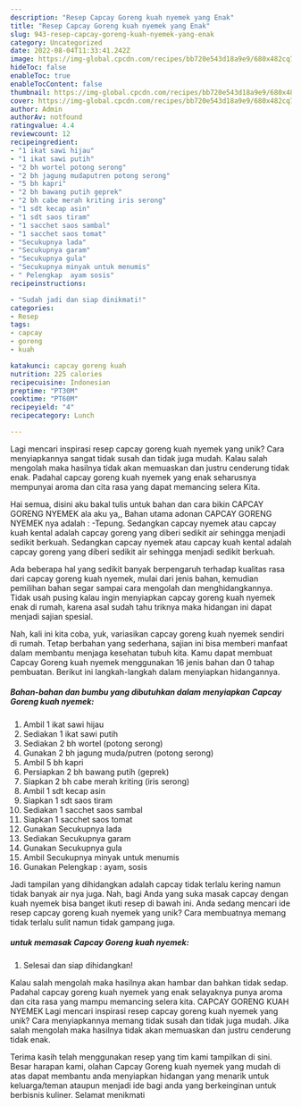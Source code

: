 ```yaml
---
description: "Resep Capcay Goreng kuah nyemek yang Enak"
title: "Resep Capcay Goreng kuah nyemek yang Enak"
slug: 943-resep-capcay-goreng-kuah-nyemek-yang-enak
category: Uncategorized
date: 2022-08-04T11:33:41.242Z
image: https://img-global.cpcdn.com/recipes/bb720e543d18a9e9/680x482cq70/capcay-goreng-kuah-nyemek-foto-resep-utama.jpg
hideToc: false
enableToc: true
enableTocContent: false
thumbnail: https://img-global.cpcdn.com/recipes/bb720e543d18a9e9/680x482cq70/capcay-goreng-kuah-nyemek-foto-resep-utama.jpg
cover: https://img-global.cpcdn.com/recipes/bb720e543d18a9e9/680x482cq70/capcay-goreng-kuah-nyemek-foto-resep-utama.jpg
author: Admin
authorAv: notfound
ratingvalue: 4.4
reviewcount: 12
recipeingredient:
- "1 ikat sawi hijau"
- "1 ikat sawi putih"
- "2 bh wortel potong serong"
- "2 bh jagung mudaputren potong serong"
- "5 bh kapri"
- "2 bh bawang putih geprek"
- "2 bh cabe merah kriting iris serong"
- "1 sdt kecap asin"
- "1 sdt saos tiram"
- "1 sacchet saos sambal"
- "1 sacchet saos tomat"
- "Secukupnya lada"
- "Secukupnya garam"
- "Secukupnya gula"
- "Secukupnya minyak untuk menumis"
- " Pelengkap  ayam sosis"
recipeinstructions:

- "Sudah jadi dan siap dinikmati!"
categories:
- Resep
tags:
- capcay
- goreng
- kuah

katakunci: capcay goreng kuah 
nutrition: 225 calories
recipecuisine: Indonesian
preptime: "PT30M"
cooktime: "PT60M"
recipeyield: "4"
recipecategory: Lunch

---
```





Lagi mencari inspirasi resep capcay goreng kuah nyemek yang unik? Cara menyiapkannya sangat tidak susah dan tidak juga mudah. Kalau salah mengolah maka hasilnya tidak akan memuaskan dan justru cenderung tidak enak. Padahal capcay goreng kuah nyemek yang enak seharusnya mempunyai aroma dan cita rasa yang dapat memancing selera Kita.





Hai semua, disini aku bakal tulis untuk bahan dan cara bikin CAPCAY GORENG NYEMEK ala aku ya,, Bahan utama adonan CAPCAY GORENG NYEMEK nya adalah : -Tepung. Sedangkan capcay nyemek atau capcay kuah kental adalah capcay goreng yang diberi sedikit air sehingga menjadi sedikit berkuah. Sedangkan capcay nyemek atau capcay kuah kental adalah capcay goreng yang diberi sedikit air sehingga menjadi sedikit berkuah.

Ada beberapa hal yang sedikit banyak berpengaruh terhadap kualitas rasa dari capcay goreng kuah nyemek, mulai dari jenis bahan, kemudian pemilihan bahan segar sampai cara mengolah dan menghidangkannya. Tidak usah pusing kalau ingin menyiapkan capcay goreng kuah nyemek enak di rumah, karena asal sudah tahu triknya maka hidangan ini dapat menjadi sajian spesial.






Nah, kali ini kita coba, yuk, variasikan capcay goreng kuah nyemek sendiri di rumah. Tetap berbahan yang sederhana, sajian ini bisa memberi manfaat dalam membantu menjaga kesehatan tubuh kita. Kamu dapat membuat Capcay Goreng kuah nyemek menggunakan 16 jenis bahan dan 0 tahap pembuatan. Berikut ini langkah-langkah dalam menyiapkan hidangannya.

<!--inarticleads1-->

##### Bahan-bahan dan bumbu yang dibutuhkan dalam menyiapkan Capcay Goreng kuah nyemek:

1. Ambil 1 ikat sawi hijau
1. Sediakan 1 ikat sawi putih
1. Sediakan 2 bh wortel (potong serong)
1. Gunakan 2 bh jagung muda/putren (potong serong)
1. Ambil 5 bh kapri
1. Persiapkan 2 bh bawang putih (geprek)
1. Siapkan 2 bh cabe merah kriting (iris serong)
1. Ambil 1 sdt kecap asin
1. Siapkan 1 sdt saos tiram
1. Sediakan 1 sacchet saos sambal
1. Siapkan 1 sacchet saos tomat
1. Gunakan Secukupnya lada
1. Sediakan Secukupnya garam
1. Gunakan Secukupnya gula
1. Ambil Secukupnya minyak untuk menumis
1. Gunakan  Pelengkap : ayam, sosis


Jadi tampilan yang dihidangkan adalah capcay tidak terlalu kering namun tidak banyak air nya juga. Nah, bagi Anda yang suka masak capcay dengan kuah nyemek bisa banget ikuti resep di bawah ini. Anda sedang mencari ide resep capcay goreng kuah nyemek yang unik? Cara membuatnya memang tidak terlalu sulit namun tidak gampang juga. 

<!--inarticleads2-->

#####  untuk memasak Capcay Goreng kuah nyemek:


1. Selesai dan siap dihidangkan!

Kalau salah mengolah maka hasilnya akan hambar dan bahkan tidak sedap. Padahal capcay goreng kuah nyemek yang enak selayaknya punya aroma dan cita rasa yang mampu memancing selera kita. CAPCAY GORENG KUAH NYEMEK Lagi mencari inspirasi resep capcay goreng kuah nyemek yang unik? Cara menyiapkannya memang tidak susah dan tidak juga mudah. Jika salah mengolah maka hasilnya tidak akan memuaskan dan justru cenderung tidak enak. 

Terima kasih telah menggunakan resep yang tim kami tampilkan di sini. Besar harapan kami, olahan Capcay Goreng kuah nyemek yang mudah di atas dapat membantu anda menyiapkan hidangan yang menarik untuk keluarga/teman ataupun menjadi ide bagi anda yang berkeinginan untuk berbisnis kuliner. Selamat menikmati
